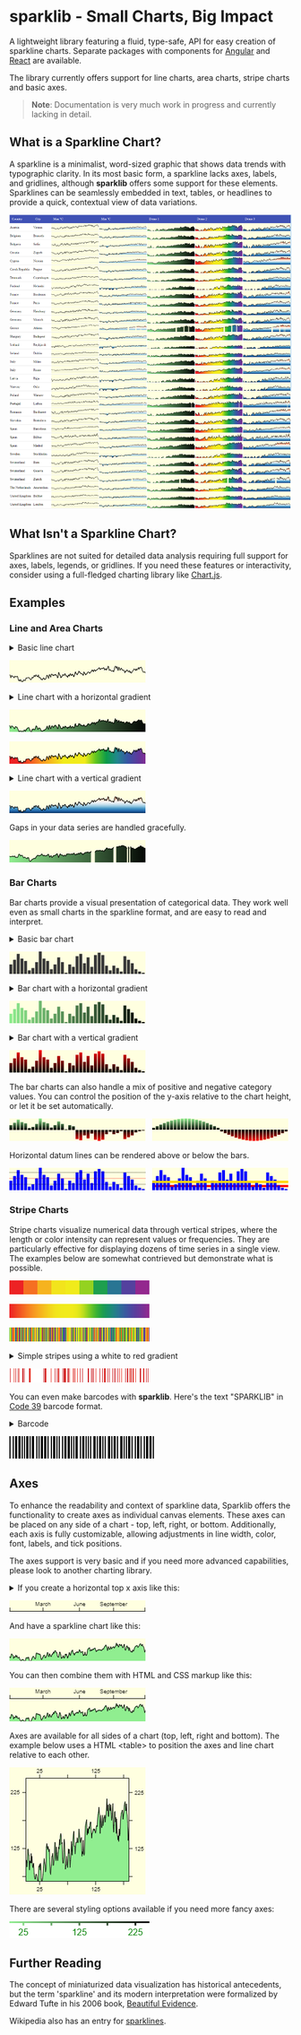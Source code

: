 # sparklib - Small Charts, Big Impact

A lightweight library featuring a fluid, type-safe, API for easy creation of sparkline charts. Separate packages with components for [Angular](https://www.npmjs.com/package/ngx-sparklib) and [React](https://www.npmjs.com/package/react-sparklib) are available.

The library currently offers support for line charts, area charts, stripe charts and basic axes.

> **Note**: Documentation is very much work in progress and currently lacking in detail.

## What is a Sparkline Chart?

A sparkline is a minimalist, word-sized graphic that shows data trends with typographic clarity. In its most basic form, a sparkline lacks axes, labels, and gridlines, although **sparklib** offers some support for these elements. Sparklines can be seamlessly embedded in text, tables, or headlines to provide a quick, contextual view of data variations.

![Basic line charts in a table](docs/images/sparklib-weather-table.png)

## What Isn't a Sparkline Chart?

Sparklines are not suited for detailed data analysis requiring full support for axes, labels, legends, or gridlines. If you need these features or interactivity, consider using a full-fledged charting library like [Chart.js](https://www.chartjs.org/).

## Examples

### Line and Area Charts

<details>

<summary>Basic line chart</summary>

```ts
const data: number[] = [16, 15.1, 10, 14.2 /* ... */];

const chart = lineChart()
    .width(data.length)
    .height(40)
    .background('lightyellow')
    .render(data);
```

</details>

![Basic line chart](docs/images/sl-ac-g-weather-0.png)

<details>

<summary>Line chart with a horizontal gradient</summary>

```ts
const data: number[] = [16, 15.1, 10, 14.2 /* ... */];

const chart = lineChart()
  .width(data.length)
  .height(40)
  .background('lightyellow')
  .fillStyle(
    // horizontal gradient
    linearGradient(0, 0, data.length, 0)
        .addColorStop(0, 'lightgreen')
        .addColorStop(1, 'black'))
  .render(data);
```

</details>

![Line chart with horizontal gradient](docs/images/sl-ac-g-weather-2.png)

![Line chart with complex gradient](docs/images/sl-ac-g-weather-1.png)

<details>

<summary>Line chart with a vertical gradient</summary>

```ts
const data: number[] = [16, 15.1, 10, 14.2 /* ... */];
const height = 40;

const chart = lineChart()
  .width(data.length)
  .height(height)
  .background('lightyellow')
  .fillStyle(
      // vertical gradient
      linearGradient(0, 0, 0, height)
          .addColorStop(0.0, '#67001f')
          .addColorStop(0.1, '#b2182b')
          // ... more color stops
          .addColorStop(0.9, '#2166ac')
          .addColorStop(1.0, '#053061'))
  .render(data);
```

</details>

![Line chart with vertical gradient](docs/images/sl-ac-g-weather-3.png)

Gaps in your data series are handled gracefully.

![Line chart with gaps in data](docs/images/sl-ac-g-weather-gaps-0.png)

### Bar Charts

Bar charts provide a visual presentation of categorical data. They work well even as small charts in the sparkline format, and are easy to read and interpret.

<details>

<summary>Basic bar chart</summary>

```ts
const data = [18, 12, 17 /* ... */];

const chart = barChart()
    .background('lightyellow')
    .render(data);
```

</details>

![Basic bar chart](docs/images/sl-bc-0.png)

<details>

<summary>Bar chart with a horizontal gradient</summary>

```ts
const data = [18, 12, 17 /* ... */];
const width = 250;

const chart = barChart()
    .background('lightyellow')
    .width(width)
    .fillStyle(
        linearGradient(0, 0, width, 0)
          .addColorStop(0, 'lightgreen')
          .addColorStop(1, 'black'),
    )
    .render(data);
```

</details>

![Bar chart with a horizontal gradient](docs/images/sl-bc-3.png)

<details>

<summary>Bar chart with a vertical gradient</summary>

```ts
const data = [18, 12, 17 /* ... */];
const height = 250;

const chart = barChart()
    .background('lightyellow')
    .height(height)
    .fillStyle(
        linearGradient(0, 0, 0, height)
          .addColorStop(0, 'red')
          .addColorStop(1, 'black'),
  )
  .render(data);
```

</details>

![Bar chart with a vertical gradient](docs/images/sl-bc-4.png)

The bar charts can also handle a mix of positive and negative category values. You can control the position of the y-axis relative to the chart height, or let it be set automatically.

<p float="left">
  <img alt="Bar chart with positive and negative values" src="docs/images/sl-bc-5.png" /> &nbsp;
  <img alt="Bar chart with positive and negative values" src="docs/images/sl-bc-sine.png" /> 
</p>

Horizontal datum lines can be rendered above or below the bars.

<p float="left">
  <img alt="Bar chart with datum lines" src="docs/images/sl-bc-1.png" /> &nbsp;
  <img alt="Bar chart with datum lines" src="docs/images/sl-bc-2.png" /> 
</p>

### Stripe Charts

Stripe charts visualize numerical data through vertical stripes, where the length or color intensity can represent values or frequencies. They are particularly effective for displaying dozens of time series in a single view. The examples below are somewhat contrieved but demonstrate what is possible.

![Basic binned stripe chart](docs/images/sl-sc-monotonic-binned.png)

![Basic smooth stripe chart](docs/images/sl-sc-monotonic-smooth.png)

![Basic gradient stripe chart](docs/images/sl-sc-random-pride.png)

<details>

<summary>Simple stripes using a white to red gradient</summary>

```ts
const data = [0, 4.5, 0, 0, 0, 0 /* ... */];

const gradient = ['white', 'red'];

const chart = stripeChart()
        .width(data.length)
        .height(25)
        .gradientColors(gradient, gradient.length)
        .render(data);
```

</details>

![Basic simple stripe chart](docs/images/sl-sc-random-red.png)

You can even make barcodes with **sparklib**. Here's the text "SPARKLIB" in [Code 39](https://en.wikipedia.org/wiki/Code_39) barcode format.

<details>
<summary>Barcode</summary>

```ts
barcodeData = [1, 0, 0, 1, 0, 1, 1 /* ... SPARKLIB */];

const chart = stripeChart()
  .width(barcodeData.length * 2)
  .height(40)
  .render(barcodeData);
```

</details>

![Barcode stripe chart](docs/images/sl-sc-code39-barcode.png)

## Axes

To enhance the readability and context of sparkline data, Sparklib offers the functionality to create axes as individual canvas elements. These axes can be placed on any side of a chart - top, left, right, or bottom. Additionally, each axis is fully customizable, allowing adjustments in line width, color, font, labels, and tick positions.

The axes support is very basic and if you need more advanced capabilities, please look to another charting library.

<details>
<summary>If you create a horizontal top x axis like this:</summary>

```ts
    const ticks: AxisTick[] = [
      { label: '', position: 0 },
      { label: 'March', position: 62 },
      { label: 'June', position: 127 },
      { label: 'September', position: 187 },
      { label: '', position: 250 },
    ];

    const xAxis = axis()
      .position(AxisPosition.Top)
      .width(250)
      .height(30)
      .font('10px arial')
      .ticks(ticks)
      .render();
```

</details>

![Horizontal top x axis](docs/images/sl-ax-horizontal-top-axis.png)

And have a sparkline chart like this:

![Horizontal top x axis](docs/images/sl-ax-horizontal-top-chart.png)

You can then combine them with HTML and CSS markup like this:

![Horizontal top x axis](docs/images/sl-ax-horizontal-top-axis-and-chart.png)

Axes are available for all sides of a chart (top, left, right and bottom). The example below uses a HTML \<table> to position the axes and line chart relative to each other.

![Chart with top, left, right and bottom axes](docs/images/sl-ax-axes-and-chart.png)

There are several styling options available if you need more fancy axes:

![Horizontal bottom x axis with gradient](docs/images/sl-ax-horizontal-bottom-fancy-chart.png)

## Further Reading

The concept of miniaturized data visualization has historical antecedents, but the term 'sparkline' and its modern interpretation were formalized by Edward Tufte in his 2006 book, [Beautiful Evidence](https://www.edwardtufte.com/bboard/q-and-a-fetch-msg?msg_id=0001OR).

Wikipedia also has an entry for [sparklines](https://en.wikipedia.org/wiki/Sparkline).

```

```
